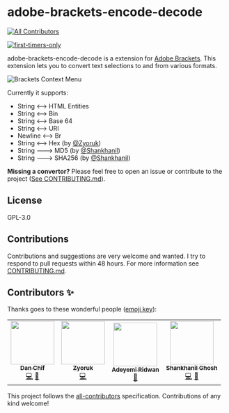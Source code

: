 adobe-brackets-encode-decode
=========

<!-- ALL-CONTRIBUTORS-BADGE:START - Do not remove or modify this section -->
[![All Contributors](https://img.shields.io/badge/all_contributors-4-orange.svg?style=flat-square)](#contributors-)
<!-- ALL-CONTRIBUTORS-BADGE:END -->
[![first-timers-only](https://img.shields.io/badge/first--timers--only-friendly-blue.svg?style=flat-square)](https://www.firsttimersonly.com/)

adobe-brackets-encode-decode is a extension for [Adobe Brackets](https://brackets.io
). This extension lets you to convert text selections to and from various formats.

![Brackets Context Menu](https://raw.githubusercontent.com/nadchif/adobe-brackets-encode-decode/master/screenshots/contextmenu.png)

Currently it supports:
* String <--> HTML Entities
* String <--> Bin
* String <--> Base 64
* String <--> URI
* Newline <--> Br
* String <--> Hex (by [@Zyoruk](https://github.com/Zyoruk))
* String ---> MD5 (by [@Shankhanil](https://github.com/Shankhanil))
* String ---> SHA256 (by [@Shankhanil](https://github.com/Shankhanil))

**Missing a convertor?** Please feel free to open an issue or contribute to the project  ([See CONTRIBUTING.md](https://github.com/nadchif/adobe-brackets-encode-decode/blob/master/CONTRIBUTING.md)).



## License

GPL-3.0

## Contributions
Contributions and suggestions are very welcome and wanted. I try to respond to pull requests within 48 hours. For more information see [CONTRIBUTING.md](https://github.com/nadchif/adobe-brackets-encode-decode/blob/master/CONTRIBUTING.md).

## Contributors ✨

Thanks goes to these wonderful people ([emoji key](https://allcontributors.org/docs/en/emoji-key)):

<!-- ALL-CONTRIBUTORS-LIST:START - Do not remove or modify this section -->
<!-- prettier-ignore-start -->
<!-- markdownlint-disable -->
<table>
  <tr>
    <td align="center"><a href="http://aboutchif.com"><img src="https://avatars0.githubusercontent.com/u/47924887?v=4" width="100px;" alt=""/><br /><sub><b>Dan Chif</b></sub></a><br /><a href="https://github.com/nadchif/adobe-brackets-encode-decode/commits?author=nadchif" title="Code">💻</a> <a href="#maintenance-nadchif" title="Maintenance">🚧</a></td>
    <td align="center"><a href="https://github.com/Zyoruk"><img src="https://avatars1.githubusercontent.com/u/5423712?v=4" width="100px;" alt=""/><br /><sub><b>Zyoruk</b></sub></a><br /><a href="https://github.com/nadchif/adobe-brackets-encode-decode/commits?author=Zyoruk" title="Code">💻</a></td>
    <td align="center"><a href="https://github.com/profread"><img src="https://avatars2.githubusercontent.com/u/33536542?v=4" width="100px;" alt=""/><br /><sub><b>Adeyemi Ridwan</b></sub></a><br /><a href="https://github.com/nadchif/adobe-brackets-encode-decode/commits?author=profread" title="Documentation">📖</a></td>
    <td align="center"><a href="https://github.com/Shankhanil"><img src="https://avatars0.githubusercontent.com/u/17963889?v=4" width="100px;" alt=""/><br /><sub><b>Shankhanil Ghosh</b></sub></a><br /><a href="https://github.com/nadchif/adobe-brackets-encode-decode/commits?author=Shankhanil" title="Code">💻</a> <a href="#ideas-Shankhanil" title="Ideas, Planning, & Feedback">🤔</a></td>
  </tr>
</table>

<!-- markdownlint-enable -->
<!-- prettier-ignore-end -->
<!-- ALL-CONTRIBUTORS-LIST:END -->

This project follows the [all-contributors](https://github.com/all-contributors/all-contributors) specification. Contributions of any kind welcome!
